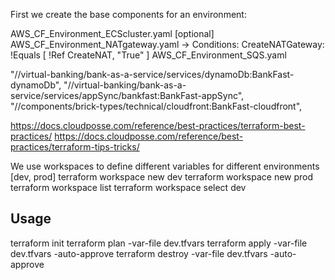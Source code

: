 First we create the base components for an environment:

AWS_CF_Environment_ECScluster.yaml
[optional] AWS_CF_Environment_NATgateway.yaml -> Conditions: CreateNATGateway: !Equals [ !Ref CreateNAT, "True" ]
AWS_CF_Environment_SQS.yaml


"//virtual-banking/bank-as-a-service/services/dynamoDb:BankFast-dynamoDb",
"//virtual-banking/bank-as-a-service/services/appSync/bankfast:BankFast-appSync",
"//components/brick-types/technical/cloudfront:BankFast-cloudfront",


https://docs.cloudposse.com/reference/best-practices/terraform-best-practices/
https://docs.cloudposse.com/reference/best-practices/terraform-tips-tricks/

We use workspaces to define different variables for different environments [dev, prod]
terraform workspace new dev
terraform workspace new prod
terraform workspace list
terraform workspace select dev

## Usage
terraform init
terraform plan -var-file dev.tfvars
terraform apply -var-file dev.tfvars -auto-approve
terraform destroy -var-file dev.tfvars -auto-approve